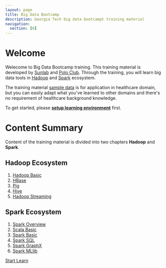 ```yaml
---
layout: page
title: Big Data Bootcamp
description: Georgia Tech big data bootcampt training material
navigation:
  section: [0]
---
```


# Welcome

Welecome to Big Data Bootcamp training. This training material is developed by [Sunlab](http://www.sunlab.org/) and [Polo Club](http://poloclub.gatech.edu/). Through the training, you will learn  big data tools in [Hadoop](http://hadoop.apache.org) and [Spark](http://spark.apache.org) ecosystem. 

The training material [sample data](data) is for application in healthcare domain, but you can easily adapt what you've learned to other domains and there's no requirement of healthcare background knowledge.

To get started, please [**setup learning environment**](environment) first.

# Content Summary
Content of the training material is divided into two chapters **Hadoop** and **Spark**.

## Hadoop Ecosystem
1. [Hadoop Basic](hadoop)
2. [HBase](hbase)
3. [Pig](pig)
4. [Hive](hive)
5. [Hadoop Streaming](hadoop-streaming)

## Spark Ecosystem
1. [Spark Overview](spark)
2. [Scala Basic](scala-basic)
3. [Spark Basic](spark-basic)
4. [Spark SQL](spark-sql)
5. [Spark GraphX](spark-graphx)
6. [Spark MLlib](spark-mllib)

<div class="text-center col-md-12"><a href="hadoop/" class="btn btn-lg btn-info">Start Learn <span class="glyphicon glyphicon-export"></span></a></div>

